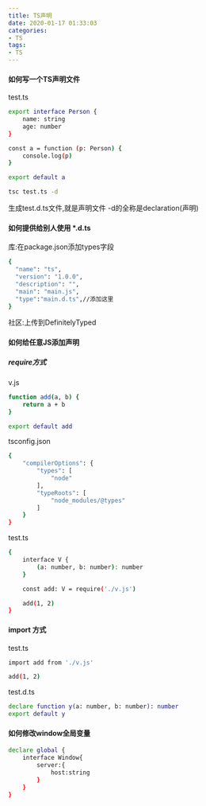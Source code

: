 ```yaml
---
title: TS声明
date: 2020-01-17 01:33:03
categories:
- TS
tags:
- TS
---
```


#### 如何写一个TS声明文件

test.ts

``` bash
export interface Person {
    name: string
    age: number
}

const a = function (p: Person) {
    console.log(p)
}

export default a

```

``` bash
tsc test.ts -d
```

生成test.d.ts文件,就是声明文件
-d的全称是declaration(声明)

#### 如何提供给别人使用 *.d.ts

库:在package.json添加types字段

``` bash
{
  "name": "ts",
  "version": "1.0.0",
  "description": "",
  "main": "main.js",
  "type":"main.d.ts",//添加这里
}

```
社区:上传到DefinitelyTyped

#### 如何给任意JS添加声明

##### require方式

v.js
``` bash
function add(a, b) {
    return a + b
}

export default add
```

tsconfig.json

``` bash
{
    "compilerOptions": {
        "types": [
            "node"
        ],
        "typeRoots": [
            "node_modules/@types"
        ]
    }
}
```

test.ts
``` bash
{
    interface V {
        (a: number, b: number): number
    }

    const add: V = require('./v.js')

    add(1, 2)
}
```

#### import 方式

test.ts

``` bash
import add from './v.js'

add(1, 2)
```

test.d.ts
``` bash
declare function y(a: number, b: number): number
export default y
```

#### 如何修改window全局变量

``` bash
declare global {
    interface Window{
        server:{
            host:string
        }
    }
}
```
